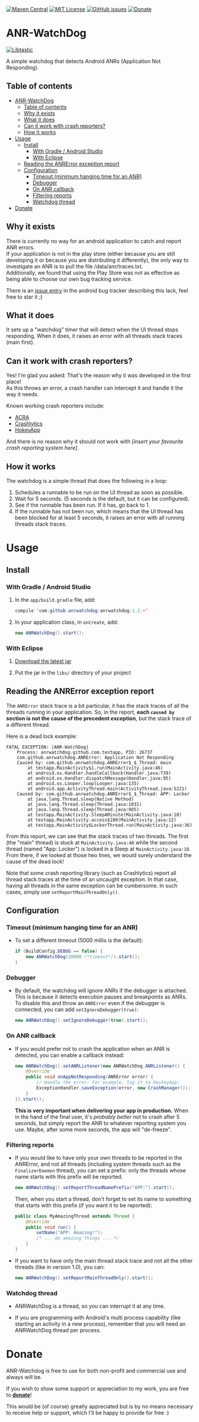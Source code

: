 [![Maven Central](https://img.shields.io/maven-central/v/com.github.anrwatchdog/anrwatchdog.svg)](https://search.maven.org/#search%7Cga%7C1%7Cg%3A%22com.github.anrwatchdog%22)
[![MIT License](https://img.shields.io/github/license/salomonbrys/ANR-WatchDog.svg)](https://github.com/SalomonBrys/ANR-WatchDog/blob/master/LICENSE)
[![GitHub issues](https://img.shields.io/github/issues/SalomonBrys/ANR-WatchDog.svg)](https://github.com/SalomonBrys/ANR-WatchDog/issues)
[![Donate](https://img.shields.io/badge/Backing-Donate-orange.svg)](https://donorbox.org/donation-salomonbrys/)



ANR-WatchDog
============

[![Libtastic](http://www.libtastic.com/static/osbadges/54.png)](http://www.libtastic.com/technology/54/)

A simple watchdog that detects Android ANRs (Application Not Responding).


Table of contents
-----------------

  * [ANR-WatchDog](#anr-watchdog)
    * [Table of contents](#table-of-contents)
    * [Why it exists](#why-it-exists)
    * [What it does](#what-it-does)
    * [Can it work with crash reporters?](#can-it-work-with-crash-reporters)
    * [How it works](#how-it-works)
  * [Usage](#usage)
    * [Install](#install)
      * [With Gradle / Android Studio](#with-gradle--android-studio)
      * [With Eclipse](#with-eclipse)
    * [Reading the ANRError exception report](#reading-the-anrerror-exception-report)
    * [Configuration](#configuration)
      * [Timeout (minimum hanging time for an ANR)](#timeout-minimum-hanging-time-for-an-anr)
      * [Debugger](#debugger)
      * [On ANR callback](#on-anr-callback)
      * [Filtering reports](#filtering-reports)
      * [Watchdog thread](#watchdog-thread)
  * [Donate](#donate)


Why it exists
-------------

There is currently no way for an android application to catch and report ANR errors.  
If your application is not in the play store (either because you are still developing it or because you are distributing it differently), the only way to investigate an ANR is to pull the file /data/anr/traces.txt.  
Additionally, we found that using the Play Store was not as effective as being able to choose our own bug tracking service.

There is an [issue entry](https://code.google.com/p/android/issues/detail?id=35380) in the android bug tracker describing this lack, feel free to star it ;)


What it does
------------

It sets up a "watchdog" timer that will detect when the UI thread stops responding. When it does, it raises an error with all threads stack traces (main first).


Can it work with crash reporters?
---------------------------------

Yes! I'm glad you asked: That's the reason why it was developed in the first place!  
As this throws an error, a crash handler can intercept it and handle it the way it needs.

Known working crash reporters include:

 * [ACRA](https://github.com/ACRA/acra)
 * [Crashlytics](https://get.fabric.io/crashlytics)
 * [HokeyApp](http://hockeyapp.net/)

And there is no reason why it should not work with *[insert your favourite crash reporting system here]*.


How it works
------------

The watchdog is a simple thread that does the following in a loop:

1.  Schedules a runnable to be run on the UI thread as soon as possible.
2.  Wait for 5 seconds. (5 seconds is the default, but it can be configured).
3.  See if the runnable has been run. If it has, go back to 1.
4.  If the runnable has not been run, which means that the UI thread has been blocked for at least 5 seconds, it raises an error with all running threads stack traces.



Usage
=====


Install
-------

### With Gradle / Android Studio

1.  In the `app/build.gradle` file, add:

    ```java
    compile 'com.github.anrwatchdog:anrwatchdog:1.2.+'
    ```

2.  In your application class, in `onCreate`, add:

    ```java
    new ANRWatchDog().start();
    ```


### With Eclipse

1. [Download the latest jar](https://search.maven.org/remote_content?g=com.github.anrwatchdog&a=anrwatchdog&v=LATEST)

2. Put the jar in the `libs/` directory of your project


Reading the ANRError exception report
-------------------------------------

The `ANRError` stack trace is a bit particular, it has the stack traces of all the threads running in your application. So, in the report, **each `caused by` section is not the cause of the precedent exception**, but the stack trace of a different thread.

Here is a dead lock example:

    FATAL EXCEPTION: |ANR-WatchDog|
        Process: anrwatchdog.github.com.testapp, PID: 26737
        com.github.anrwatchdog.ANRError: Application Not Responding
        Caused by: com.github.anrwatchdog.ANRError$_$_Thread: main
            at testapp.MainActivity$1.run(MainActivity.java:46)
            at android.os.Handler.handleCallback(Handler.java:739)
            at android.os.Handler.dispatchMessage(Handler.java:95)
            at android.os.Looper.loop(Looper.java:135)
            at android.app.ActivityThread.main(ActivityThread.java:5221)
        Caused by: com.github.anrwatchdog.ANRError$_$_Thread: APP: Locker
            at java.lang.Thread.sleep(Native Method)
            at java.lang.Thread.sleep(Thread.java:1031)
            at java.lang.Thread.sleep(Thread.java:985)
            at testapp.MainActivity.SleepAMinute(MainActivity.java:18)
            at testapp.MainActivity.access$100(MainActivity.java:12)
            at testapp.MainActivity$LockerThread.run(MainActivity.java:36)

From this report, we can see that the stack traces of two threads. The first (the "main" thread) is stuck at `MainActivity.java:46` while the second thread (named "App: Locker") is locked in a Sleep at `MainActivity.java:18`.  
From there, if we looked at those two lines, we would surely understand the cause of the dead lock!

Note that some crash reporting library (such as Crashlytics) report all thread stack traces at the time of an uncaught exception. In that case, having all threads in the same exception can be cumbersome. In such cases, simply use `setReportMainThreadOnly()`.


Configuration
-------------


### Timeout (minimum hanging time for an ANR)

* To set a different timeout (5000 millis is the default):

    ```java
    if (BuildConfig.DEBUG == false) {
        new ANRWatchDog(10000 /*timeout*/).start();
    }
    ```


### Debugger

* By default, the watchdog will ignore ANRs if the debugger is attached. This is because it detects execution pauses and breakpoints as ANRs.
To disable this and throw an `ANRError` even if the debugger is connected, you can add `setIgnoreDebugger(true)`:

    ```java
    new ANRWatchDog().setIgnoreDebugger(true).start();
    ```


### On ANR callback

* If you would prefer not to crash the application when an ANR is detected, you can enable a callback instead:

    ```java
    new ANRWatchDog().setANRListener(new ANRWatchDog.ANRListener() {
        @Override
        public void onAppNotResponding(ANRError error) {
            // Handle the error. For example, log it to HockeyApp:
            ExceptionHandler.saveException(error, new CrashManager());
        }
    }).start();
    ```

    **This is very important when delivering your app in production.** When in the hand of the final user, it's *probably better* not to crash after 5 seconds, but simply report the ANR to whatever reporting system you use. Maybe, after some more seconds, the app will "de-freeze".

### Filtering reports

* If you would like to have only your own threads to be reported in the ANRError, and not all threads (including system threads such as the `FinalizerDaemon` thread), you can set a prefix: only the threads whose name starts with this prefix will be reported.

    ```java
    new ANRWatchDog().setReportThreadNamePrefix("APP:").start();
    ```

    Then, when you start a thread, don't forget to set its name to something that starts with this prefix (if you want it to be reported):

    ```java
    public class MyAmazingThread extends Thread {
        @Override
        public void run() {
            setName("APP: Amazing!");
            /* ... do amazing things ... */
        }
    }
    ```

* If you want to have only the main thread stack trace and not all the other threads (like in version 1.0), you can:

    ```java
    new ANRWatchDog().setReportMainThreadOnly().start();
    ```


### Watchdog thread

* ANRWatchDog is a thread, so you can interrupt it at any time.

* If you are programming with Android's multi process capability (like starting an activity in a new process), remember that you will need an ANRWatchDog thread per process.



Donate
======

ANR-Watchdog is free to use for both non-profit and commercial use and always will be.

If you wish to show some support or appreciation to my work, you are free to **[donate](https://donorbox.org/donation-salomonbrys)**!

This would be (of course) greatly appreciated but is by no means necessary to receive help or support, which I'll be happy to provide for free :)
